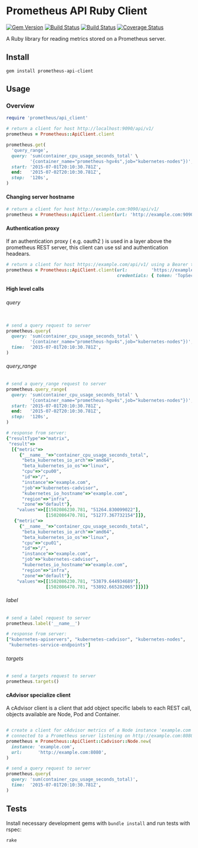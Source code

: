 # Prometheus API Ruby Client

[![Gem Version][1]](http://badge.fury.io/rb/prometheus-api-client)
[![Build Status][2]](http://travis-ci.org/yaacov/prometheus_api_client_ruby)
[![Build Status][3]](https://codeclimate.com/github/yaacov/prometheus_api_client_ruby)
[![Coverage Status][4]](https://coveralls.io/github/yaacov/prometheus_api_client_ruby?branch=master)

A Ruby library for reading metrics stored on a Prometheus server.

## Install

```
gem install prometheus-api-client
```

## Usage

### Overview

```ruby
require 'prometheus/api_client'

# return a client for host http://localhost:9090/api/v1/
prometheus = Prometheus::ApiClient.client

prometheus.get(
  'query_range',
  query: 'sum(container_cpu_usage_seconds_total' \
         '{container_name="prometheus-hgv4s",job="kubernetes-nodes"})',
  start: '2015-07-01T20:10:30.781Z',
  end:   '2015-07-02T20:10:30.781Z',
  step:  '120s',
)
```

#### Changing server hostname

```ruby
# return a client for host http://example.com:9090/api/v1/
prometheus = Prometheus::ApiClient.client(url: 'http://example.com:9090')
```

#### Authentication proxy

If an authentication proxy ( e.g. oauth2 ) is used in a layer above the
prometheus REST server, this client can use ssl and authentication headears.

```ruby
# return a client for host https://example.com/api/v1/ using a Bearer token "TopSecret"
prometheus = Prometheus::ApiClient.client(url:         'https://example.com:443',
                                          credentials: { token: 'TopSecret' })
```

#### High level calls

###### query

```ruby

# send a query request to server
prometheus.query(
  query: 'sum(container_cpu_usage_seconds_total' \
         '{container_name="prometheus-hgv4s",job="kubernetes-nodes"})',
  time:  '2015-07-01T20:10:30.781Z',
)
```

###### query_range

```ruby
# send a query_range request to server
prometheus.query_range(
  query: 'sum(container_cpu_usage_seconds_total' \
         '{container_name="prometheus-hgv4s",job="kubernetes-nodes"})',
  start: '2015-07-01T20:10:30.781Z',
  end:   '2015-07-02T20:10:30.781Z',
  step:  '120s',
)

# response from server:
{"resultType"=>"matrix",
 "result"=>
  [{"metric"=>
     {"__name__"=>"container_cpu_usage_seconds_total",
      "beta_kubernetes_io_arch"=>"amd64",
      "beta_kubernetes_io_os"=>"linux",
      "cpu"=>"cpu00",
      "id"=>"/",
      "instance"=>"example.com",
      "job"=>"kubernetes-cadvisor",
      "kubernetes_io_hostname"=>"example.com",
      "region"=>"infra",
      "zone"=>"default"},
    "values"=>[[1502086230.781, "51264.830099022"],
               [1502086470.781, "51277.367732154"]]},
   {"metric"=>
     {"__name__"=>"container_cpu_usage_seconds_total",
      "beta_kubernetes_io_arch"=>"amd64",
      "beta_kubernetes_io_os"=>"linux",
      "cpu"=>"cpu01",
      "id"=>"/",
      "instance"=>"example.com",
      "job"=>"kubernetes-cadvisor",
      "kubernetes_io_hostname"=>"example.com",
      "region"=>"infra",
      "zone"=>"default"},
    "values"=>[[1502086230.781, "53879.644934689"],
               [1502086470.781, "53892.665282065"]]}]}
```

###### label

```ruby
# send a label request to server
prometheus.label('__name__')

# response from server:
["kubernetes-apiservers", "kubernetes-cadvisor", "kubernetes-nodes",
 "kubernetes-service-endpoints"]
```

###### targets

```ruby
# send a targets request to server
prometheus.targets()
```

#### cAdvisor specialize client

A cAdvisor client is a client that add object specific labels to each REST call,
objects available are Node, Pod and Container.

```ruby

# create a client for cAdvisor metrics of a Node instance 'example.com'
# connected to a Prometheus server listening on http://example.com:8080
prometheus = Prometheus::ApiClient::Cadvisor::Node.new(
  instance: 'example.com',
  url:      'http://example.com:8080',
)

# send a query request to server
prometheus.query(
  query: 'sum(container_cpu_usage_seconds_total)',
  time:  '2015-07-01T20:10:30.781Z',
)
```

## Tests

Install necessary development gems with `bundle install` and run tests with
rspec:

```bash
rake
```

[1]: https://badge.fury.io/rb/prometheus-api-client.svg
[2]: https://secure.travis-ci.org/yaacov/prometheus_api_client_ruby.svg
[3]: https://codeclimate.com/github/yaacov/prometheus_api_client_ruby.svg
[4]: https://coveralls.io/repos/github/yaacov/prometheus_api_client_ruby/badge.svg
